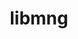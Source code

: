 ---
title: "libmng"
layout: cache
categories: [package, v0.18]
meta: {"versions": ["2.0.3"], "compilers": ["gcc@=7.5.0"], "oss": ["ubuntu18.04"], "platforms": ["linux"], "targets": ["x86_64"], "stacks": ["data-vis-sdk"], "num_specs": 1, "num_specs_by_stack": {"data-vis-sdk": 1}}
spec_details: [{"hash": "vczuwjdiznnykxnsv63q4pcjw4l2iqx6", "compiler": "gcc@=7.5.0", "versions": ["2.0.3"], "os": "ubuntu18.04", "platform": "linux", "target": "x86_64", "variants": ["build_type=RelWithDebInfo", "~ipo"], "stacks": ["data-vis-sdk"], "size": "-", "tarball": "https://binaries.spack.io/releases/v0.18/build_cache/linux-ubuntu18.04-x86_64/gcc-7.5.0/libmng-2.0.3/linux-ubuntu18.04-x86_64-gcc-7.5.0-libmng-2.0.3-vczuwjdiznnykxnsv63q4pcjw4l2iqx6.spack"}]
---